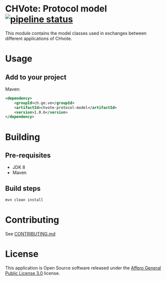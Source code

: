 # CHVote: Protocol model [![pipeline status](https://gitlab.com/chvote2/protocol-core/chvote-protocol-model/badges/master/pipeline.svg)](https://gitlab.com/chvote2/protocol-core/chvote-protocol-model/commits/master)

This module contains the model classes used in exchanges between different applications of CHvote.

# Usage

## Add to your project

Maven:
```xml
<dependency>
    <groupId>ch.ge.ve</groupId>
    <artifactId>chvote-protocol-model</artifactId>
    <version>1.0.6</version>
</dependency>
```

# Building

## Pre-requisites

* JDK 8
* Maven

## Build steps

```bash
mvn clean install
```

# Contributing
See [CONTRIBUTING.md](https://gitlab.com/chvote2/documentation/chvote-docs/blob/master/CONTRIBUTING.md)

# License
This application is Open Source software released under the [Affero General Public License 3.0](https://gitlab.com/chvote2/protocol-core/chvote-protocol-model/blob/master/LICENSE)
license.
